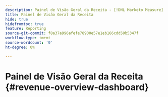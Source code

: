 ```yaml
---
description: Painel de Visão Geral da Receita - [!DNL Marketo Measure] - Produto
title: Painel de Visão Geral da Receita
hide: true
hidefromtoc: true
feature: Reporting
source-git-commit: f8a37a996afefe78900e57e1eb166cdd50b5347f
workflow-type: tm+mt
source-wordcount: '0'
ht-degree: 0%

---
```


# Painel de Visão Geral da Receita {#revenue-overview-dashboard}

